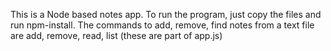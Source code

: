 This is a Node based notes app.
To run the program, just copy the files and run npm-install.
The commands to add, remove, find notes from a text file are add, remove, read, list (these are part of app.js)

